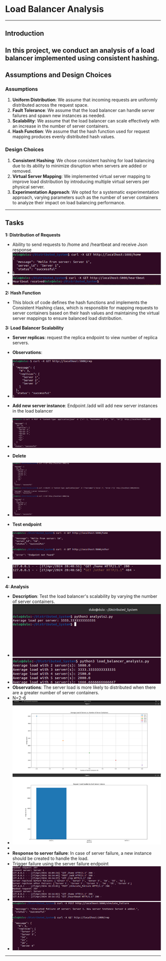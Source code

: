 # Load Balancer Analysis 

---

## Introduction

In this project, we conduct an analysis of a load balancer implemented using consistent hashing. 
---

## Assumptions and Design Choices

### Assumptions
1. **Uniform Distribution**: We assume that incoming requests are uniformly distributed across the request space.
2. **Fault Tolerance**: We assume that the load balancer can handle server failures and spawn new instances as needed.
3. **Scalability**: We assume that the load balancer can scale effectively with an increase in the number of server containers.
4. **Hash Function**: We assume that the hash function used for request mapping produces evenly distributed hash values.

### Design Choices
1. **Consistent Hashing**: We chose consistent hashing for load balancing due to its ability to minimize disruption when servers are added or removed.
2. **Virtual Server Mapping**: We implemented virtual server mapping to improve load distribution by introducing multiple virtual servers per physical server.
3. **Experimentation Approach**: We opted for a systematic experimentation approach, varying parameters such as the number of server containers to analyze their impact on load balancing performance.

---

## Tasks

 **1: Distribution of Requests**
   - Ability to send requests to /home and /heartbeat and receive Json response
   - ![Cheese](./images/home.png)
   - ![Cheese](./images/heartbeat.png)

**2: Hash Function**
   - This block of code defines the hash functions and implements the Consistent Hashing class, which is responsible for mapping requests to server containers based on their hash values and maintaining the virtual server mappings to ensure balanced load distribution.

**3: Load Balancer Scalability**
   - **Server replicas**: request the replica endpoint to view number of replica servers.
   - **Observations**:
   - ![Cheese](./images/replicas.png)
   
   - **Add new server instance**: Endpoint /add will add new server instances in the load balancer
   - ![Cheese](./images/add.png)
   - **Delete**
   - ![Cheese](./images/delete.png)
   - **Test endpoint**
   - ![Cheese](./images/endpoint3.png)
   - ![Cheese](./images/endpoint4.png)
 



 **4: Analysis**
   - **Description**: Test the load balancer's scalability by varying the number of server containers.
   - ![Cheese](./images/n=3.png)
   - ![Cheese](./images/n=2-6.png)
   - **Observations**: The server load is more likely to distributed when there are a greater number of server containers.
   - N=2-6![Cheese](./images/Graph_n=2-6.png)
   - ![Cheese](./images/Graph_n=3.png)
   - 
   - **Response to server failure**: In case of server failure, a new instance should be created to handle the load. 
   - Trigger failure using the server failure endpoint
   - ![Cheese](./images/serverfailure1.png)
   - ![Cheese](./images/serverfailure2.png)
---


